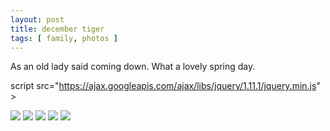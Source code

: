 ```yaml
---
layout: post
title: december tiger
tags: [ family, photos ]
---
```

As an old lady said coming down. What a lovely spring day. 

script src="https://ajax.googleapis.com/ajax/libs/jquery/1.11.1/jquery.min.js" ></script>
<link href="https://cdnjs.cloudflare.com/ajax/libs/fotorama/4.6.4/fotorama.min.css" rel="stylesheet">
<script src="https://cdnjs.cloudflare.com/ajax/libs/fotorama/4.6.4/fotorama.min.js" ></script>

<div class="fotorama"  data-allowfullscreen="native">
    <!--https://photos.app.goo.gl/rgjWeq5vbxXetz5c7-->
    <img src="https://images.northbriton.net/AP1GczNo7tGnewhlI3_i4WHqk_fqo1ATIp-ODaLmokAQoxOadp9rf4g1n2O0FuaukkY9QAnm6XcOL9XM2pNPhiFUKY6S7S-DbYSinHmjHOGiDvMBFzAX3oom">
    <img src="https://images.northbriton.net/AP1GczO9rInvpAav9_NBYuhs_gxYNxPd3ry2w5053t70s6woZZPMpGXMkddImNpGzU6dw983SMnqfz_wXH7Y19_B_0eVppgNw9w9XADzLt5E_raorm3umlGz">
    <img src="https://images.northbriton.net/AP1GczNZsrgUoH-XTsABhEFgCGARNG76SMOBp3Nqr2ScnIf3_kPtTmagQ4Wt3hR8Gr08OW2bG5plmLXtPXDAWBXkpHIDOX5VDuuWbnJJOZ4JIIZfrW7g5IJQ">
    <img src="https://images.northbriton.net/AP1GczPy7hl4Y5vsuSTdoXX0utjbw-E2n0_BLtXAZ-nw4UmgZUbJpDPnPBVlRDjMg2iacHmxxyCEu7h9cTvxxlrUS9A76pPoJwhi_syQtT4oJ0JB_JDC5qbq">
    <img src="https://images.northbriton.net/AP1GczNW5gr_DIiYpk0mGpe_GbAv2HSRL6a8K7SwkcvzpwqIYp420D3-ymTKEsz7_EmLOTm-5IyvbPn6Fe-2Ark-r_An_sUobsSG96ULAY-Vy1S-UnpXISYS">
</div>